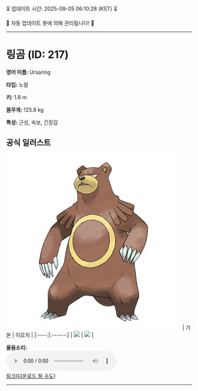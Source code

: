 
⏳ 업데이트 시간: 2025-09-05 06:10:28 (KST) ⏳

🤖 자동 업데이트 봇에 의해 관리됩니다! 🤖

---

# 링곰 (ID: 217)
**영어 이름:** Ursaring

**타입:** 노말

**키:** 1.8 m

**몸무게:** 125.8 kg

**특성:** 근성, 속보, 긴장감

## 공식 일러스트
![](https://raw.githubusercontent.com/PokeAPI/sprites/master/sprites/pokemon/other/official-artwork/217.png)
| 기본 | 이로치 |
|:----:|:------:|
| <img src="http://play.pokemonshowdown.com/sprites/ani/ursaring.gif" width="200"> | <img src="http://play.pokemonshowdown.com/sprites/ani-shiny/ursaring.gif" width="200"> |

**울음소리:**<br><audio controls src="https://raw.githubusercontent.com/PokeAPI/cries/main/cries/pokemon/latest/217.ogg"></audio><br> [링크(다운로드 될 수도)](https://raw.githubusercontent.com/PokeAPI/cries/main/cries/pokemon/latest/217.ogg)


---
